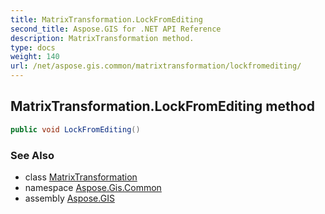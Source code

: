 ```yaml
---
title: MatrixTransformation.LockFromEditing
second_title: Aspose.GIS for .NET API Reference
description: MatrixTransformation method. 
type: docs
weight: 140
url: /net/aspose.gis.common/matrixtransformation/lockfromediting/
---
```

## MatrixTransformation.LockFromEditing method

```csharp
public void LockFromEditing()
```

### See Also

* class [MatrixTransformation](../)
* namespace [Aspose.Gis.Common](../../matrixtransformation/)
* assembly [Aspose.GIS](../../../)


